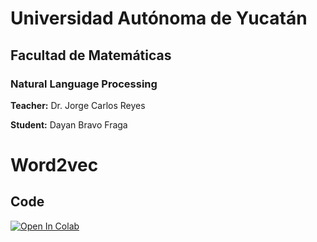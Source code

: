# Universidad Autónoma de Yucatán

## Facultad de Matemáticas

### Natural Language Processing

**Teacher:** Dr. Jorge Carlos Reyes

**Student:** Dayan Bravo Fraga

# Word2vec

## Code

[![Open In Colab](https://colab.research.google.com/assets/colab-badge.svg)](https://colab.research.google.com/github/dayan3847/natural_language_processing/dayan3847_word2vec/colab/dictionary.ipynb)

